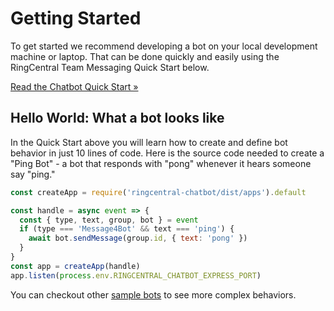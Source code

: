 # Getting Started

To get started we recommend developing a bot on your local development machine or laptop. That can be done quickly and easily using the RingCentral Team Messaging Quick Start below.

<a href="https://developers.ringcentral.com/guide/team-messaging/quick-start/node" class="btn btn-primary">Read the Chatbot Quick Start &raquo;</a>

## Hello World: What a bot looks like

In the Quick Start above you will learn how to create and define bot behavior in just 10 lines of code. Here is the source code needed to create a "Ping Bot" - a bot that responds with "pong" whenever it hears someone say "ping."

```javascript linenums="1"
const createApp = require('ringcentral-chatbot/dist/apps').default

const handle = async event => {
  const { type, text, group, bot } = event
  if (type === 'Message4Bot' && text === 'ping') {
    await bot.sendMessage(group.id, { text: 'pong' })
  }
}
const app = createApp(handle)
app.listen(process.env.RINGCENTRAL_CHATBOT_EXPRESS_PORT)
```

You can checkout other [sample bots](../../samples/) to see more complex behaviors. 